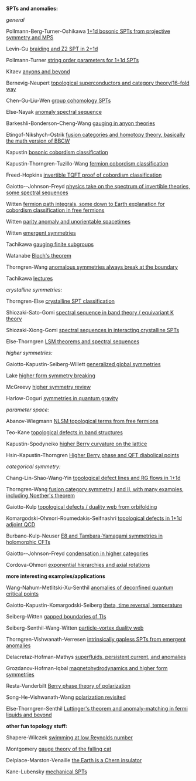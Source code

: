 **SPTs and anomalies:**

*general*

Pollmann-Berg-Turner-Oshikawa [1+1d bosonic SPTs from projective symmetry and MPS](https://arxiv.org/abs/0909.4059)

Levin-Gu [braiding and Z2 SPT in 2+1d](https://arxiv.org/abs/1202.3120)

Pollmann-Turner [string order parameters for 1+1d SPTs](https://arxiv.org/abs/1204.0704)

Kitaev [anyons and beyond](https://arxiv.org/abs/cond-mat/0506438)

Bernevig-Neupert [topological superconductors and category theory/16-fold way](https://arxiv.org/abs/1506.05805)

Chen-Gu-Liu-Wen [group cohomology SPTs](https://arxiv.org/abs/1301.0861)

Else-Nayak [anomaly spectral sequence](https://arxiv.org/abs/1409.5436)

Barkeshli-Bonderson-Cheng-Wang [gauging in anyon theories](https://arxiv.org/abs/1410.4540)

Etingof-Nikshych-Ostrik [fusion categories and homotopy theory, basically the math version of BBCW](https://arxiv.org/abs/0909.3140)

Kapustin [bosonic cobordism classification](https://arxiv.org/abs/1403.1467)

Kapustin-Thorngren-Tuzillo-Wang [fermion cobordism classification](https://arxiv.org/abs/1406.7329)

Freed-Hopkins [invertible TQFT proof of cobordism classification](https://arxiv.org/abs/1604.06527)

Gaiotto--Johnson-Freyd [physics take on the spectrum of invertible theories, some spectral sequences](https://arxiv.org/abs/1712.07950)

Witten [fermion path integrals, some down to Earth explanation for cobordism classification in free fermions](https://arxiv.org/abs/1508.04715)

Witten [parity anomaly and unorientable spacetimes](https://arxiv.org/abs/1605.02391)

Witten [emergent symmetries](https://arxiv.org/abs/1710.01791)

Tachikawa [gauging finite subgroups](https://arxiv.org/abs/1712.09542)

Watanabe [Bloch's theorem](https://arxiv.org/abs/1904.02700)

Thorngren-Wang [anomalous symmetries always break at the boundary](https://arxiv.org/abs/2012.15861)

Tachikawa [lectures](https://member.ipmu.jp/yuji.tachikawa/lectures/)

*crystalline symmetries:*

Thorngren-Else [crystalline SPT classification](https://arxiv.org/abs/1612.00846)

Shiozaki-Sato-Gomi [spectral sequence in band theory / equivariant K theory](https://arxiv.org/abs/1802.06694)

Shiozaki-Xiong-Gomi [spectral sequences in interacting crystalline SPTs](https://arxiv.org/abs/1810.00801)

Else-Thorngren [LSM theorems and spectral sequences](https://arxiv.org/abs/1907.08204)

*higher symmetries:*

Gaiotto-Kapustin-Seiberg-Willett [generalized global symmetries](https://arxiv.org/abs/1412.5148)

Lake [higher form symmetry breaking](https://arxiv.org/abs/1802.07747)

McGreevy [higher symmetry review](https://arxiv.org/abs/2204.03045)

Harlow-Ooguri [symmetries in quantum gravity](https://arxiv.org/abs/1810.05338)

*parameter space:*

Abanov-Wiegmann [NLSM topological terms from free fermions](https://arxiv.org/abs/hep-th/9911025)

Teo-Kane [topological defects in band structures](https://arxiv.org/abs/1006.0690)

Kapustin-Spodyneiko [higher Berry curvature on the lattice](https://arxiv.org/abs/2001.03454)

Hsin-Kapustin-Thorngren [Higher Berry phase and QFT diabolical points](https://arxiv.org/abs/2004.10758)

*categorical symmetry:*

Chang-Lin-Shao-Wang-Yin [topological defect lines and RG flows in 1+1d](https://arxiv.org/abs/1802.04445)

Thorngren-Wang [fusion category symmetry I](https://arxiv.org/abs/1912.02817) [and II, with many examples, including Noether's theorem](https://arxiv.org/abs/2106.12577)

Gaiotto-Kulp [topological defects / duality web from orbifolding](https://arxiv.org/abs/2008.05960)

Komargodski-Ohmori-Roumedakis-Seifnashri [topological defects in 1+1d adjoint QCD](https://arxiv.org/abs/2008.07567)

Burbano-Kulp-Neuser [E8 and Tambara-Yamagami symmetries in holomorphic CFTs](https://arxiv.org/abs/2112.14323)

Gaiotto--Johnson-Freyd [condensation in higher categories](https://arxiv.org/abs/1905.09566)

Cordova-Ohmori [exponential hierarchies and axial rotations](https://arxiv.org/abs/2205.06243)

**more interesting examples/applications**

Wang-Nahum-Metlitski-Xu-Senthil [anomalies of deconfined quantum critical points](https://arxiv.org/abs/1703.02426)

Gaiotto-Kapustin-Komargodski-Seiberg [theta, time reversal, temperature](https://arxiv.org/abs/1703.00501)

Seiberg-Witten [gapped boundaries of TIs](https://arxiv.org/abs/1602.04251)

Seiberg-Senthil-Wang-Witten [particle-vortex duality web](https://arxiv.org/abs/1606.01989)

Thorngren-Vishwanath-Verresen [intrinsically gapless SPTs from emergent anomalies](https://arxiv.org/abs/2008.06638)

Delacretaz-Hofman-Mathys [superfluids, persistent current, and anomalies](https://arxiv.org/abs/1908.06977)

Grozdanov-Hofman-Iqbal [magnetohydrodynamics and higher form symmetries](https://arxiv.org/abs/1610.07392)

Resta-Vanderbilt [Berry phase theory of polarization](http://www.physics.rutgers.edu/~dhv/pubs/local_copy/dv_fchap.pdf)

Song-He-Vishwanath-Wang [polarization revisited](https://arxiv.org/abs/1909.08637)

Else-Thorngren-Senthil [Luttinger's theorem and anomaly-matching in fermi liquids and beyond](https://arxiv.org/abs/2007.07896)


**other fun topology stuff:**

Shapere-Wilczek [swimming at low Reynolds number](https://www.physics.utoronto.ca/~poppitz/poppitz/PHY1530_files/ShapereLowR.pdf)

Montgomery [gauge theory of the falling cat](https://montgomery.math.ucsc.edu/papers/cat.PDF)

Delplace-Marston-Venaille [the Earth is a Chern insulator](https://arxiv.org/abs/1702.07583)

Kane-Lubensky [mechanical SPTs](https://arxiv.org/abs/1308.0554)

